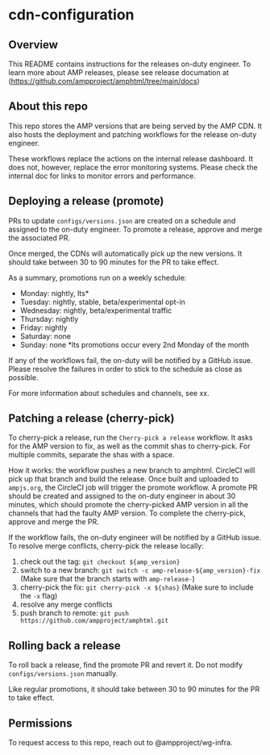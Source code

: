 # cdn-configuration

## Overview

This README contains instructions for the releases on-duty engineer. To learn more about AMP releases, please see release documation at (https://github.com/ampproject/amphtml/tree/main/docs)

## About this repo

This repo stores the AMP versions that are being served by the AMP CDN. It also hosts the deployment and patching workflows for the release on-duty engineer.

These workflows replace the actions on the internal release dashboard. It does not, however, replace the error monitoring systems. Please check the internal doc for links to monitor errors and performance.

## Deploying a release (promote)

PRs to update `configs/versions.json` are created on a schedule and assigned to the on-duty engineer. To promote a release, approve and merge the associated PR.

Once merged, the CDNs will automatically pick up the new versions. It should take between 30 to 90 minutes for the PR to take effect.

As a summary, promotions run on a weekly schedule:

- Monday: nightly, lts\*
- Tuesday: nightly, stable, beta/experimental opt-in
- Wednesday: nightly, beta/experimental traffic
- Thursday: nightly
- Friday: nightly
- Saturday: none
- Sunday: none
  \*lts promotions occur every 2nd Monday of the month

If any of the workflows fail, the on-duty will be notified by a GitHub issue. Please resolve the failures in order to stick to the schedule as close as possible.

For more information about schedules and channels, see xx.

## Patching a release (cherry-pick)

To cherry-pick a release, run the `Cherry-pick a release` workflow. It asks for the AMP version to fix, as well as the commit shas to cherry-pick. For multiple commits, separate the shas with a space.

How it works: the workflow pushes a new branch to amphtml. CircleCI will pick up that branch and build the release. Once built and uploaded to `ampjs.org`, the CircleCI job will trigger the promote workflow. A promote PR should be created and assigned to the on-duty engineer in about 30 minutes, which should promote the cherry-picked AMP version in all the channels that had the faulty AMP version. To complete the cherry-pick, approve and merge the PR.

If the workflow fails, the on-duty engineer will be notified by a GitHub issue. To resolve merge conflicts, cherry-pick the release locally:

1. check out the tag: `git checkout ${amp_version}`
2. switch to a new branch: `git switch -c amp-release-${amp_version}-fix`
   (Make sure that the branch starts with `amp-release-`)
3. cherry-pick the fix: `git cherry-pick -x ${shas}`
   (Make sure to include the `-x` flag)
4. resolve any merge conflicts
5. push branch to remote: `git push https://github.com/ampproject/amphtml.git`

## Rolling back a release

To roll back a release, find the promote PR and revert it. Do not modify `configs/versions.json` manually.

Like regular promotions, it should take between 30 to 90 minutes for the PR to take effect.

## Permissions

To request access to this repo, reach out to @ampproject/wg-infra.
